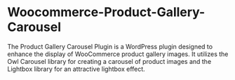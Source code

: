 # Woocommerce-Product-Gallery-Carousel
The Product Gallery Carousel Plugin is a WordPress plugin designed to enhance the display of WooCommerce product gallery images. It utilizes the Owl Carousel library for creating a carousel of product images and the Lightbox library for an attractive lightbox effect.
